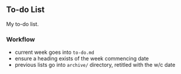 ## To-do List

My to-do list.

### Workflow

 - current week goes into `to-do.md`
 - ensure a heading exists of the week commencing date
 - previous lists go into `archive/` directory, retitled with the w/c date
